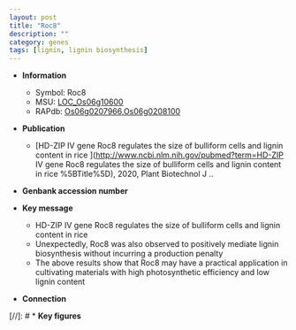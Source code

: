 ```yaml
---
layout: post
title: "Roc8"
description: ""
category: genes
tags: [lignin, lignin biosynthesis]
---
```


* **Information**  
    + Symbol: Roc8  
    + MSU: [LOC_Os06g10600](http://rice.plantbiology.msu.edu/cgi-bin/ORF_infopage.cgi?orf=LOC_Os06g10600)  
    + RAPdb: [Os06g0207966](http://rapdb.dna.affrc.go.jp/viewer/gbrowse_details/irgsp1?name=Os06g0207966),[Os06g0208100](http://rapdb.dna.affrc.go.jp/viewer/gbrowse_details/irgsp1?name=Os06g0208100)  

* **Publication**  
    + [HD-ZIP IV gene Roc8 regulates the size of bulliform cells and lignin content in rice ](http://www.ncbi.nlm.nih.gov/pubmed?term=HD-ZIP IV gene Roc8 regulates the size of bulliform cells and lignin content in rice %5BTitle%5D), 2020, Plant Biotechnol J ..

* **Genbank accession number**  

* **Key message**  
    + HD-ZIP IV gene Roc8 regulates the size of bulliform cells and lignin content in rice
    + Unexpectedly, Roc8 was also observed to positively mediate lignin biosynthesis without incurring a production penalty
    + The above results show that Roc8 may have a practical application in cultivating materials with high photosynthetic efficiency and low lignin content

* **Connection**  

[//]: # * **Key figures**  


